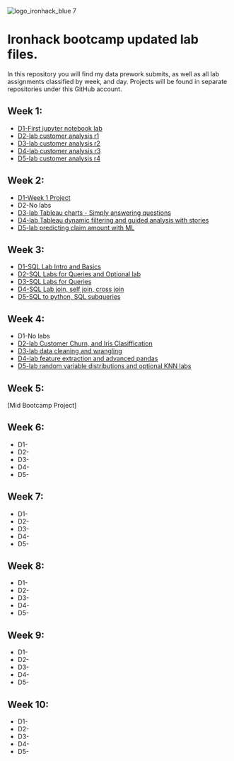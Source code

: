![logo_ironhack_blue 7](https://user-images.githubusercontent.com/23629340/40541063-a07a0a8a-601a-11e8-91b5-2f13e4e6b441.png)

# Ironhack bootcamp updated lab files.
In this repository you will find my data prework submits, as well as all lab assignments classified by week, and day.
Projects will be found in separate repositories under this GitHub account.
 
  

## Week 1:  
* [D1-First jupyter notebook lab](https://github.com/Alex-Skp/Alex-Data-Bootcamp-Deliverables/tree/main/Week1/D1-jupyter-notebook-lab)   
* [D2-lab customer analysis r1](https://github.com/Alex-Skp/Alex-Data-Bootcamp-Deliverables/tree/main/Week1/D2-lab-customer-analysis-r1 ) 
* [D3-lab customer analysis r2](https://github.com/Alex-Skp/Alex-Data-Bootcamp-Deliverables/tree/main/Week1/D3-lab-customer-analysis-r2)
* [D4-lab customer analysis r3](https://github.com/Alex-Skp/Alex-Data-Bootcamp-Deliverables/tree/main/Week1/D4-lab-customer-analysis-r3)
* [D5-lab customer analysis r4](https://github.com/Alex-Skp/Alex-Data-Bootcamp-Deliverables/tree/main/Week1/D5-lab-customer-analysis-r4)
  
## Week 2:  
* [D1-Week 1 Project](https://github.com/Alex-Skp/Week-1-Project)  
* D2-No labs 
* [D3-lab Tableau charts - Simply answering questions](https://public.tableau.com/profile/alex2690#!/vizhome/Challenge1_1Tableau/Challenge2_4)
* [D4-lab Tableau dynamic filtering and guided analysis with stories](https://public.tableau.com/profile/alex2690#!/vizhome/Europeevolutionofcrops/Europeevolutionofcrops)
* [D5-lab predicting claim amount with ML](https://github.com/Alex-Skp/Alex-Data-Bootcamp-Deliverables/tree/main/Week2/D5)

## Week 3:
* [D1-SQL Lab Intro and Basics](https://github.com/Alex-Skp/Alex-Data-Bootcamp-Deliverables/tree/main/Week3/D1)  
* [D2-SQL Labs for Queries and Optional lab](https://github.com/Alex-Skp/Alex-Data-Bootcamp-Deliverables/tree/main/Week3/D2) 
* [D3-SQL Labs for Queries](https://github.com/Alex-Skp/Alex-Data-Bootcamp-Deliverables/tree/main/Week3/D3)  
* [D4-SQL Lab join, self join, cross join](https://github.com/Alex-Skp/Alex-Data-Bootcamp-Deliverables/tree/main/Week3/D4)
* [D5-SQL to python, SQL subqueries](https://github.com/Alex-Skp/Alex-Data-Bootcamp-Deliverables/tree/main/Week3/D5)

## Week 4:  
* D1-No labs  
* [D2-lab Customer Churn, and Iris Clasiffication](https://github.com/Alex-Skp/Alex-Data-Bootcamp-Deliverables/tree/main/Week4/D2)
* [D3-lab data cleaning and wrangling](https://github.com/Alex-Skp/Alex-Data-Bootcamp-Deliverables/tree/main/Week4/D3/lab-data-cleaning-and-wrangling)
* [D4-lab feature extraction and advanced pandas ](https://github.com/Alex-Skp/Alex-Data-Bootcamp-Deliverables/tree/main/Week4/D4)
* [D5-lab random variable distributions and optional KNN labs](https://github.com/Alex-Skp/Alex-Data-Bootcamp-Deliverables/tree/main/Week4/D5)

## Week 5:  
 [Mid Bootcamp Project] 

## Week 6:  
* D1-  
* D2-  
* D3-  
* D4-  
* D5-  

## Week 7:  
* D1-  
* D2-  
* D3-  
* D4-  
* D5-  

## Week 8:  
* D1-  
* D2-  
* D3-  
* D4-  
* D5-  

## Week 9:  
* D1-  
* D2-  
* D3-  
* D4-  
* D5-  

## Week 10:   
* D1-  
* D2-  
* D3-  
* D4-  
* D5-  
